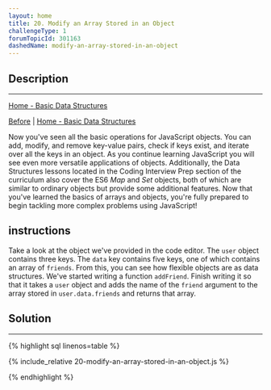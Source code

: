 ```yaml
---
layout: home
title: 20. Modify an Array Stored in an Object
challengeType: 1
forumTopicId: 301163
dashedName: modify-an-array-stored-in-an-object
---
```


<div class="row">
<div class="columnStmt" markdown="1">

## Description
------

[Home - Basic Data Structures](README.html)

[Before](./19-generate-an-array-of-all-object-keys-with-object.keys.md)  | [Home - Basic Data Structures](README.html)

Now you've seen all the basic operations for JavaScript objects. You can add, modify, and remove key-value pairs, check if keys exist, and iterate over all the keys in an object. As you continue learning JavaScript you will see even more versatile applications of objects. Additionally, the Data Structures lessons located in the Coding Interview Prep section of the curriculum also cover the ES6 <dfn>Map</dfn> and <dfn>Set</dfn> objects, both of which are similar to ordinary objects but provide some additional features. Now that you've learned the basics of arrays and objects, you're fully prepared to begin tackling more complex problems using JavaScript!

##  instructions 

Take a look at the object we've provided in the code editor. The `user` object contains three keys. The `data` key contains five keys, one of which contains an array of `friends`. From this, you can see how flexible objects are as data structures. We've started writing a function `addFriend`. Finish writing it so that it takes a `user` object and adds the name of the `friend` argument to the array stored in `user.data.friends` and returns that array.

</div>
<div class="columnSol" markdown="1">

## Solution
------

{% highlight sql linenos=table %}

{% include_relative 20-modify-an-array-stored-in-an-object.js %}

{% endhighlight %}

</div>
</div>

